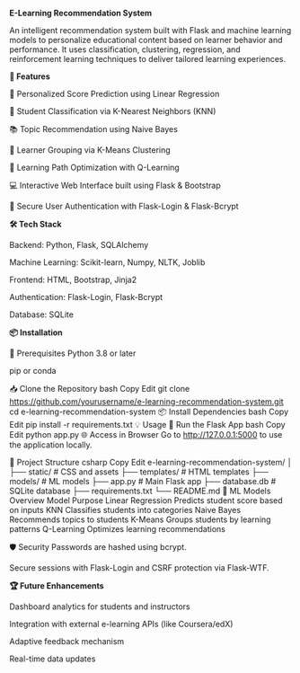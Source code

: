 ******E-Learning Recommendation System******

An intelligent recommendation system built with Flask and machine learning models to personalize educational content based on learner behavior and performance. It uses classification, clustering, regression, and reinforcement learning techniques to deliver tailored learning experiences.

****🚀 Features****

🎯 Personalized Score Prediction using Linear Regression

🧠 Student Classification via K-Nearest Neighbors (KNN)

📚 Topic Recommendation using Naive Bayes

👥 Learner Grouping via K-Means Clustering

🤖 Learning Path Optimization with Q-Learning

💻 Interactive Web Interface built using Flask & Bootstrap

🔐 Secure User Authentication with Flask-Login & Flask-Bcrypt

****🛠️ Tech Stack****

Backend: Python, Flask, SQLAlchemy

Machine Learning: Scikit-learn, Numpy, NLTK, Joblib

Frontend: HTML, Bootstrap, Jinja2

Authentication: Flask-Login, Flask-Bcrypt

Database: SQLite

****📦 Installation****

🔧 Prerequisites
Python 3.8 or later

pip or conda

📥 Clone the Repository
bash
Copy
Edit
git clone https://github.com/yourusername/e-learning-recommendation-system.git
cd e-learning-recommendation-system
📦 Install Dependencies
bash
Copy
Edit
pip install -r requirements.txt
💡 Usage
🔐 Run the Flask App
bash
Copy
Edit
python app.py
🌐 Access in Browser
Go to http://127.0.0.1:5000 to use the application locally.

📁 Project Structure
csharp
Copy
Edit
e-learning-recommendation-system/
│
├── static/                 # CSS and assets
├── templates/              # HTML templates
├── models/                 # ML models
├── app.py                  # Main Flask app
├── database.db             # SQLite database
├── requirements.txt
└── README.md
🧪 ML Models Overview
Model	Purpose
Linear Regression	Predicts student score based on inputs
KNN	Classifies students into categories
Naive Bayes	Recommends topics to students
K-Means	Groups students by learning patterns
Q-Learning	Optimizes learning recommendations

🛡️ Security
Passwords are hashed using bcrypt.

Secure sessions with Flask-Login and CSRF protection via Flask-WTF.

****🏆 Future Enhancements****

Dashboard analytics for students and instructors

Integration with external e-learning APIs (like Coursera/edX)

Adaptive feedback mechanism

Real-time data updates

